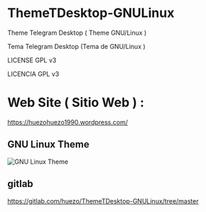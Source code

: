 # ThemeTDesktop-GNULinux
Theme Telegram Desktop ( Theme GNU/Linux ) 

Tema Telegram Desktop (Tema de GNU/Linux ) 

LICENSE GPL v3 

LICENCIA GPL v3 

# Web Site ( Sitio Web ) :

https://huezohuezo1990.wordpress.com/



[GNU_Linux]: https://github.com/huezo/ThemeTDesktop-GNULinux/raw/master/demo.png

## GNU Linux Theme
![GNU Linux Theme][GNU_Linux]

## gitlab 

https://gitlab.com/huezo/ThemeTDesktop-GNULinux/tree/master
